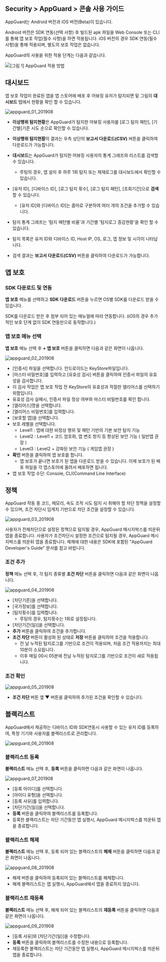 ## Security > AppGuard > 콘솔 사용 가이드

AppGuard는 Android 버전과 iOS 버전(Beta)이 있습니다.

Android 버전은 SDK 연동(선택 사항) 후 빌드된 apk 파일을 Web Console 또는 CLI를 통해 앱 보호 작업(필수 사항)을 하면 적용됩니다.
iOS 버전의 경우 SDK 연동(필수 사항)을 통해 적용되며, 별도의 보호 작업은 없습니다.

AppGuard의 사용을 위한 적용 단계는 다음과 같습니다.

![[그림 1] AppGuard 적용 방법](http://static.toastoven.net/prod_appguard/figure1.png)

## 대시보드

앱 보호 작업이 완료된 앱을 앱 스토어에 배포 후 어뷰징 유저가 탐지되면 밑 그림의 **대시보드** 탭에서 현황을 확인 할 수 있습니다.

![appguard_01_201908](https://static.toastoven.net/prod_appguard/appguard_01_201908.png)

- **이상행위 탐지현황**은 AppGuard가 탐지한 어뷰징 사용자를 [로그 탐지 패턴], [기간별]기준 시도 순으로 확인할 수 있습니다.
- **이상행위 탐지현황**의 결과는 우측 상단의 **보고서 다운로드(CSV)** 버튼을 클릭하여 다운로드가 가능합니다.

- **대시보드**는 AppGuard가 탐지한 어뷰징 사용자의 통계 그래프와 리스트를 검색할 수 있습니다.
    - 루팅의 경우, 앱 설치 후 하루 1회 탐지 또는 제재로그를 대시보드에서 확인할 수 있습니다.
- [유저 ID], [디바이스 ID], [로그 탐지 횟수], [로그 탐지 패턴], [조회기간]으로 **검색**할 수 있습니다.
    - [유저 ID]와 [디바이스 ID]는 콤마로 구분하여 여러 개의 조건을 추가할 수 있습니다.
- 탐지 통계 그래프는 '탐지 패턴별 비율'과 기간별 '탐지로그 증감현황'을 확인 할 수 있습니다.
- 탐지 목록은 유저 ID와 디바이스 ID, Host IP, OS, 로그, 앱 정보 및 시각이 나타납니다.
- 검색 결과는 **보고서 다운로드(CSV)** 버튼을 클릭하여 다운로드가 가능합니다.

## 앱 보호

### SDK 다운로드 및 연동

**앱 보호** 메뉴를 선택하고 **SDK 다운로드** 버튼을 누르면 OS별 SDK를 다운로드 받을 수 있습니다.

SDK를 다운로드 받은 후 첨부 되어 있는 매뉴얼에 따라 연동합니다.
(iOS의 경우 추가적인 보호 단계 없이 SDK 연동만으로 동작합니다.)

### 앱 보호 메뉴 선택

**앱 보호** 메뉴 선택 후 **+ 앱 보호** 버튼을 클릭하면 다음과 같은 화면이 나옵니다.

![appguard_02_201908](https://static.toastoven.net/prod_appguard/appguard_02_201908.png)

* [인증서] 파일을 선택합니다. 안드로이드는 KeyStore파일입니다.
* [마스터 비밀번호]를 입력하고 [유효성 검사] 버튼을 클릭하여 인증서 파일의 유효성을 검사합니다.
* 이 검사 작업은 앱 보호 작업 전 KeyStore의 유효성과 적절한 앨리어스를 선택하기 위함입니다.
* 유효성 검사 실패시, 인증서 파일 정상 여부와 마스터 비밀번호를 확인 합니다.
* [앨리어스]명을 선택합니다.
* [앨리어스 비밀번호]를 입력합니다.
* [보호할 앱]을 선택합니다.
* 보호 레벨을 선택합니다.
    - Level1 : 앱에 대한 비정상 행위 및 패턴 기반의 기본 보안 탐지 기능
    - Level2 : Level1 + 코드 암호화, 앱 변조 방지 등 향상된 보안 기능 ( 일반앱 권장 )
    - Level3 : Level2 + 강화된 보안 기능 ( 게임앱 권장 )
* **확인** 버튼을 클릭하여 앱 보호를 합니다.
    - 앱 보호가 끝나면 보호가 된 앱을 다운로드 받을 수 있습니다. 이제 보호가 된 배포 파일을 각 앱스토어에 올려서 배포하면 됩니다.
* 앱 보호 작업 수단: Console, CLI(Command Line Interface)

## 정책

AppGuard 작동 중 코드, 메모리, 속도 조작 시도 탐지 시 취해야 할 차단 정책을 설정할 수 있으며, 조건 차단시 임계치 기반으로 차단 조건을 설정할 수 있습니다.

![appguard_03_201908](https://static.toastoven.net/prod_appguard/appguard_03_201908.png)

사용자가 전체차단으로 설정된 정책으로 탐지될 경우, AppGuard 메시지박스를 띄운뒤 앱을 종료합니다.
사용자가 조건차단시 설정한 조건으로 탐지될 경우, AppGuard 메시지박스를 띄운뒤 앱을 종료합니다.
제재에 대한 내용은 SDK에 포함된 "AppGuard Developer's Guide" 문서를 참고 바랍니다.

### 조건 추가

**정책** 메뉴 선택 후, 각 탐지 종류별 **조건 차단** 버튼을 클릭하면 다음과 같은 화면이 나옵니다.

![appguard_04_201908](https://static.toastoven.net/prod_appguard/appguard_04_201908.png)

* [차단기준]을 선택합니다.
* [국가정보]를 선택합니다.
* [탐지횟수]를 입력합니다.
    - 루팅의 경우, 탐지횟수는 1회로 설정됩니다.
* [차단기간(일)]을 선택합니다.
* **추가** 버튼을 클릭하여 조건을 추가합니다.
* **조건 차단** 버튼이 활성화 된 상태로 **저장** 버튼을 클릭하여 조건을 적용합니다.
    - 전 날 누적된 탐지로그를 기반으로 조건이 적용되며, 처음 조건 적용까지는 최대 10분이 소요됩니다.
    - 이후 매일 00시 05분에 전날 누적된 탐지로그를 기반으로 조건이 새로 적용됩니다.

### 조건 확인

![appguard_05_201908](https://static.toastoven.net/prod_appguard/appguard_05_201908.png)

* **조건 차단** 버튼 옆 **▼** 버튼을 클릭하여 추가된 조건을 확인할 수 있습니다.

## 블랙리스트

AppGuard에서 제공하는 디바이스 ID와 SDK연동시 사용할 수 있는 유저 ID를 등록하여, 특정 기기와 사용자를 블랙리스트로 관리합니다.

![appguard_06_201908](https://static.toastoven.net/prod_appguard/appguard_06_201908.png)

### 블랙리스트 등록

**블랙리스트** 메뉴 선택 후, **등록** 버튼을 클릭하면 다음과 같은 화면이 나옵니다.

![appguard_07_201908](https://static.toastoven.net/prod_appguard/appguard_07_201908.png)

* [등록 아이디]를 선택합니다.
* [아이디 유형]을 선택합니다.
* [등록 사유]를 입력합니다.
* [차단기간(일)]을 선택합니다.
* **등록** 버튼을 클릭하여 블랙리스트를 등록합니다.
* 등록한 블랙리스트는 차단 기간동안 앱 실행시, AppGuard 메시지박스를 띄운뒤 앱을 종료합니다.

### 블랙리스트 해제

**블랙리스트** 메뉴 선택 후, 등록 되어 있는 블랙리스트의 **해제** 버튼을 클릭하면 다음과 같은 화면이 나옵니다.

![appguard_08_201908](https://static.toastoven.net/prod_appguard/appguard_08_201908.png)

* 해제 버튼을 클릭하여 등록되어 있는 블랙리스트를 해제합니다.
* 해제 블랙리스트는 앱 실행시, AppGuard에서 앱을 종료하지 않습니다.

### 블랙리스트 재등록

**블랙리스트** 메뉴 선택 후, 해제 되어 있는 블랙리스트의 **재등록** 버튼을 클릭하면 다음과 같은 화면이 나옵니다.

![appguard_09_201908](https://static.toastoven.net/prod_appguard/appguard_09_201908.png)

* [등록 사유]와 [차단기간(일)]을 수정합니다.
* **등록** 버튼을 클릭하여 블랙리스트를 수정한 내용으로 등록합니다.
* 재등록한 블랙리스트는 차단 기간동안 앱 실행시, AppGuard 메시지박스를 띄운뒤 앱을 종료합니다.
